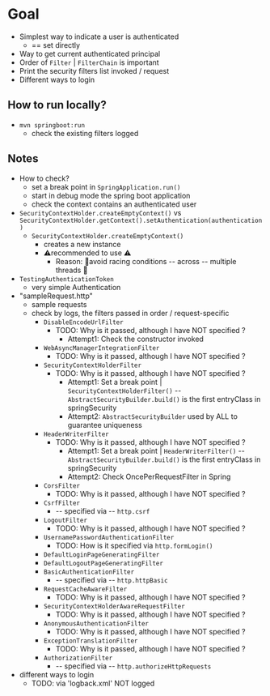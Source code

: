 # Goal
* Simplest way to indicate a user is authenticated
  * == set directly
* Way to get current authenticated principal
* Order of `Filter` | `FilterChain` is important 
* Print the security filters list invoked / request
* Different ways to login

## How to run locally?
* `mvn springboot:run`
  * check the existing filters logged 

## Notes
* How to check?
  * set a break point in `SpringApplication.run()`
  * start in debug mode the spring boot application
  * check the context contains an authenticated user
* `SecurityContextHolder.createEmptyContext()` vs `SecurityContextHolder.getContext().setAuthentication(authentication)`
  * `SecurityContextHolder.createEmptyContext()`
    * creates a new instance
    * ⚠️recommended to use ⚠️
      * Reason: 🧠avoid racing conditions -- across -- multiple threads 🧠
* `TestingAuthenticationToken`
  * very simple Authentication
* "sampleRequest.http"
  * sample requests
  * check by logs, the filters passed in order / request-specific
    * `DisableEncodeUrlFilter`
      * TODO: Why is it passed, although I have NOT specified ?
        * Attempt1: Check the constructor invoked
    * `WebAsyncManagerIntegrationFilter`
      * TODO: Why is it passed, although I have NOT specified ?
    * `SecurityContextHolderFilter`
      * TODO: Why is it passed, although I have NOT specified ?
        * Attempt1: Set a break point | `SecurityContextHolderFilter()`  -- `AbstractSecurityBuilder.build()` is the first entryClass in springSecurity
        * Attempt2: `AbstractSecurityBuilder` used by ALL to guarantee uniqueness
    * `HeaderWriterFilter`
      * TODO: Why is it passed, although I have NOT specified ?
        * Attempt1: Set a break point | `HeaderWriterFilter()`  -- `AbstractSecurityBuilder.build()` is the first entryClass in springSecurity
        * Attempt2: Check OncePerRequestFilter in Spring
    * `CorsFilter`
      * TODO: Why is it passed, although I have NOT specified ?
    * `CsrfFilter`
      * -- specified via -- `http.csrf`
    * `LogoutFilter`
      * TODO: Why is it passed, although I have NOT specified ?
    * `UsernamePasswordAuthenticationFilter`
      * TODO: How is it specified via `http.formLogin()`
    * `DefaultLoginPageGeneratingFilter`
    * `DefaultLogoutPageGeneratingFilter`
    * `BasicAuthenticationFilter`
      * -- specified via -- `http.httpBasic`
    * `RequestCacheAwareFilter`
      * TODO: Why is it passed, although I have NOT specified ?
    * `SecurityContextHolderAwareRequestFilter`
      * TODO: Why is it passed, although I have NOT specified ?
    * `AnonymousAuthenticationFilter`
      * TODO: Why is it passed, although I have NOT specified ?
    * `ExceptionTranslationFilter`
      * TODO: Why is it passed, although I have NOT specified ?
    * `AuthorizationFilter`
      * -- specified via -- `http.authorizeHttpRequests`
* different ways to login
  * TODO: via 'logback.xml' NOT logged
